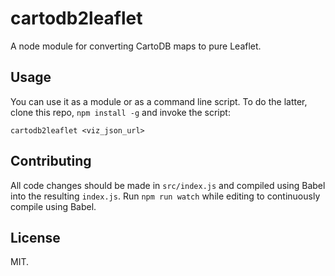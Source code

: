 cartodb2leaflet
================

A node module for converting CartoDB maps to pure Leaflet.


Usage
-----

You can use it as a module or as a command line script. To do the latter, clone
this repo, `npm install -g` and invoke the script:

    cartodb2leaflet <viz_json_url>


Contributing
------------

All code changes should be made in `src/index.js` and compiled using Babel into
the resulting `index.js`. Run `npm run watch` while editing to continuously
compile using Babel.


License
-------

MIT.
